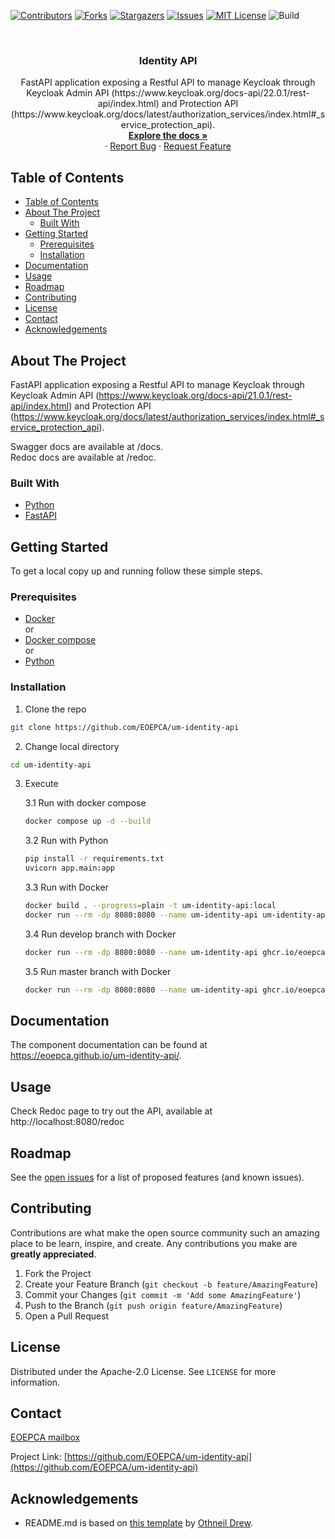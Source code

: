 <!-- PROJECT SHIELDS -->
<!--
*** See the bottom of this document for the declaration of the reference variables
*** for contributors-url, forks-url, etc. This is an optional, concise syntax you may use.
*** https://www.markdownguide.org/basic-syntax/#reference-style-links
-->

[![Contributors][contributors-shield]][contributors-url]
[![Forks][forks-shield]][forks-url]
[![Stargazers][stars-shield]][stars-url]
[![Issues][issues-shield]][issues-url]
[![MIT License][license-shield]][license-url]
![Build][build-shield]

<br />
<p align="center">

<h3 align="center">Identity API</h3>

  <p align="center">
    FastAPI application exposing a Restful API to manage Keycloak through Keycloak Admin API (https://www.keycloak.org/docs-api/22.0.1/rest-api/index.html) and Protection API (https://www.keycloak.org/docs/latest/authorization_services/index.html#_service_protection_api).
    <br />
    <a href="https://github.com/EOEPCA/um-identity-api"><strong>Explore the docs »</strong></a>
    <br />
    ·
    <a href="https://github.com/EOEPCA/um-identity-api/issues">Report Bug</a>
    ·
    <a href="https://github.com/EOEPCA/um-identity-api/issues">Request Feature</a>
</p>

## Table of Contents

- [Table of Contents](#table-of-contents)
- [About The Project](#about-the-project)
    - [Built With](#built-with)
- [Getting Started](#getting-started)
    - [Prerequisites](#prerequisites)
    - [Installation](#installation)
- [Documentation](#documentation)
- [Usage](#usage)
- [Roadmap](#roadmap)
- [Contributing](#contributing)
- [License](#license)
- [Contact](#contact)
- [Acknowledgements](#acknowledgements)


## About The Project

FastAPI application exposing a Restful API to manage Keycloak through Keycloak Admin
API (https://www.keycloak.org/docs-api/21.0.1/rest-api/index.html) and Protection
API (https://www.keycloak.org/docs/latest/authorization_services/index.html#_service_protection_api).

Swagger docs are available at /docs.   
Redoc docs are available at /redoc.

### Built With

- [Python](https://www.python.org)
- [FastAPI](https://fastapi.tiangolo.com)

## Getting Started

To get a local copy up and running follow these simple steps.

### Prerequisites

- [Docker](https://www.docker.com)  
or
- [Docker compose](https://docs.docker.com/compose)  
or
- [Python](https://www.python.org)

### Installation

1. Clone the repo

```sh
git clone https://github.com/EOEPCA/um-identity-api
```

2. Change local directory

```sh
cd um-identity-api
```

3. Execute

   3.1 Run with docker compose
    ```sh
    docker compose up -d --build
    ```
   3.2 Run with Python
    ```sh
    pip install -r requirements.txt
    uvicorn app.main:app
    ```
   3.3 Run with Docker
    ```sh
    docker build . --progress=plain -t um-identity-api:local
    docker run --rm -dp 8080:8080 --name um-identity-api um-identity-api:local
    ```
   3.4 Run develop branch with Docker
    ```sh
    docker run --rm -dp 8080:8080 --name um-identity-api ghcr.io/eoepca/um-identity-api:develop
    ```
   3.5 Run master branch with Docker
    ```sh
    docker run --rm -dp 8080:8080 --name um-identity-api ghcr.io/eoepca/um-identity-api:production
    ```

## Documentation

The component documentation can be found at https://eoepca.github.io/um-identity-api/.


## Usage

Check Redoc page to try out the API, available at http://localhost:8080/redoc

## Roadmap

See the [open issues](https://github.com/EOEPCA/um-identity-api/issues) for a list of proposed features (and known
issues).

## Contributing

Contributions are what make the open source community such an amazing place to be learn, inspire, and create. Any
contributions you make are **greatly appreciated**.

1. Fork the Project
2. Create your Feature Branch (`git checkout -b feature/AmazingFeature`)
3. Commit your Changes (`git commit -m 'Add some AmazingFeature'`)
4. Push to the Branch (`git push origin feature/AmazingFeature`)
5. Open a Pull Request


## License

Distributed under the Apache-2.0 License. See `LICENSE` for more information.

## Contact

[EOEPCA mailbox](eoepca.systemteam@telespazio.com)

Project Link: [https://github.com/EOEPCA/um-identity-api](https://github.com/EOEPCA/um-identity-api)

## Acknowledgements

- README.md is based on [this template](https://github.com/othneildrew/Best-README-Template)
  by [Othneil Drew](https://github.com/othneildrew).

[contributors-shield]: https://img.shields.io/github/contributors/EOEPCA/um-identity-api.svg?style=flat-square

[contributors-url]: https://github.com/EOEPCA/um-identity-api/graphs/contributors

[forks-shield]: https://img.shields.io/github/forks/EOEPCA/um-identity-api.svg?style=flat-square

[forks-url]: https://github.com/EOEPCA/um-identity-api/network/members

[stars-shield]: https://img.shields.io/github/stars/EOEPCA/um-identity-api.svg?style=flat-square

[stars-url]: https://github.com/EOEPCA/um-identity-api/stargazers

[issues-shield]: https://img.shields.io/github/issues/EOEPCA/um-identity-api.svg?style=flat-square

[issues-url]: https://github.com/EOEPCA/um-identity-api/issues

[license-shield]: https://img.shields.io/github/license/EOEPCA/um-identity-api.svg?style=flat-square

[license-url]: https://github.com/EOEPCA/um-identity-api/blob/master/LICENSE

[build-shield]: https://www.travis-ci.com/EOEPCA/um-identity-api.svg?branch=master
